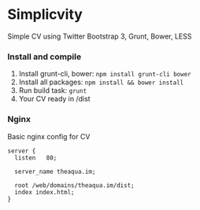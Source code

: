 Simplicvity
================================
Simple CV using Twitter Bootstrap 3, Grunt, Bower, LESS

### Install and compile

 1. Install grunt-cli, bower: ``npm install grunt-cli bower``
 2. Install all packages: ``npm install && bower install``
 3. Run build task: ``grunt``
 4. Your CV ready in /dist

### Nginx
Basic nginx config for CV

    server {
      listen   80;
    
      server_name theaqua.im;
    
      root /web/domains/theaqua.im/dist;
      index index.html;
    }
